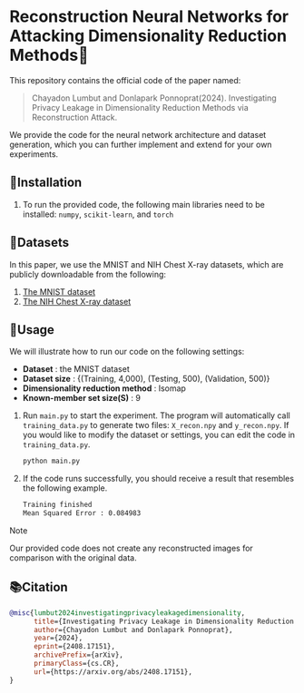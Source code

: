 # Reconstruction Neural Networks for Attacking Dimensionality Reduction Methods:space_invader:

 This repository contains the official code of the paper named:
 > Chayadon Lumbut and Donlapark Ponnoprat(2024). Investigating Privacy Leakage in Dimensionality Reduction Methods via Reconstruction Attack.

We provide the code for the neural network architecture and dataset generation, which you can further implement and extend for your own experiments.

## 🔧Installation
1. To run the provided code, the following main libraries need to be installed: `numpy`, `scikit-learn`, and `torch`

## 📂Datasets
In this paper, we use the MNIST and NIH Chest X-ray datasets, which are publicly downloadable from the following:
1. [The MNIST dataset](https://keras.io/api/datasets/mnist/)
2. [The NIH Chest X-ray dataset](https://www.kaggle.com/datasets/nih-chest-xrays/data)

## 🤖Usage
We will illustrate how to run our code on the following settings:
 - **Dataset** : the MNIST dataset
 - **Dataset size** : {(Training, 4,000), (Testing, 500), (Validation, 500)}
 - **Dimensionality reduction method** : Isomap
 - **Known-member set size(S)** : 9
1. Run `main.py` to start the experiment. The program will automatically call `training_data.py` to generate two files: `X_recon.npy` and `y_recon.npy`. If you would like to modify the dataset or settings, you can edit the code in `training_data.py`.
      ```bash
      python main.py
      ```
2. If the code runs successfully, you should receive a result that resembles the following example.
      ```bash
      Training finished
      Mean Squared Error : 0.084983
      ```
> [!NOTE]
> Our provided code does not create any reconstructed images for comparison with the original data.
## 📚Citation
```bibtex
@misc{lumbut2024investigatingprivacyleakagedimensionality,
      title={Investigating Privacy Leakage in Dimensionality Reduction Methods via Reconstruction Attack}, 
      author={Chayadon Lumbut and Donlapark Ponnoprat},
      year={2024},
      eprint={2408.17151},
      archivePrefix={arXiv},
      primaryClass={cs.CR},
      url={https://arxiv.org/abs/2408.17151}, 
}
```

